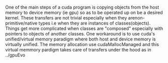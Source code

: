 One of the main steps of a cuda program is copying objects from the host memory to device memory (ie gpu) so as to be operated up on be a desired kernel.
These transfers are not trivial especially when they arenon-primitive/native types i.e when they are instances of classes(objects). Things get more complicated when  classes are "composed" especially with pointers to objects of another classes. One workaround is to use cuda's unified/virtual memory paradigm where both host and device memory is virtually unified. The memory allocation use cudaMallocManaged and this virtual memmory pardigm takes care of transfers under the hood as in ../gpuEvo
